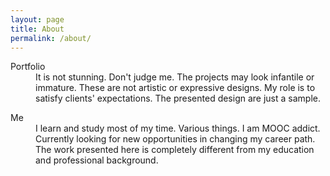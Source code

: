 ```yaml
---
layout: page
title: About
permalink: /about/
---
```



<div class="row">
<div class="col-xs-9">


<dl class="dl-horizontal about">
<dt >Portfolio</dt>
<dd>It is not stunning. Don't
judge me. The projects may look infantile or immature. These are
not artistic or expressive designs. My role is to satisfy
clients' expectations. The presented design are just a sample.</dd>

</dl>
<dl class="dl-horizontal about">   <dt>  Me </dt>
<dd>I learn and study most of my time. Various
things. I am MOOC addict. Currently looking for new
opportunities in changing my career path. The work presented
here is completely different from my education and
professional background.   </dd></dl>
</div>
</div>
